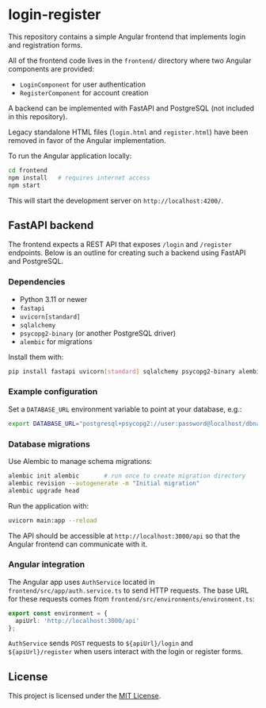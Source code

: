 # login-register

This repository contains a simple Angular frontend that implements login and registration forms.

All of the frontend code lives in the `frontend/` directory where two Angular components are provided:

- `LoginComponent` for user authentication
- `RegisterComponent` for account creation

A backend can be implemented with FastAPI and PostgreSQL (not included in this repository).

Legacy standalone HTML files (`login.html` and `register.html`) have been removed in favor of the Angular implementation.

To run the Angular application locally:

```bash
cd frontend
npm install   # requires internet access
npm start
```

This will start the development server on `http://localhost:4200/`.

## FastAPI backend

The frontend expects a REST API that exposes `/login` and `/register` endpoints.
Below is an outline for creating such a backend using FastAPI and PostgreSQL.

### Dependencies

* Python 3.11 or newer
* `fastapi`
* `uvicorn[standard]`
* `sqlalchemy`
* `psycopg2-binary` (or another PostgreSQL driver)
* `alembic` for migrations

Install them with:

```bash
pip install fastapi uvicorn[standard] sqlalchemy psycopg2-binary alembic
```

### Example configuration

Set a `DATABASE_URL` environment variable to point at your database, e.g.:

```bash
export DATABASE_URL="postgresql+psycopg2://user:password@localhost/dbname"
```

### Database migrations

Use Alembic to manage schema migrations:

```bash
alembic init alembic       # run once to create migration directory
alembic revision --autogenerate -m "Initial migration"
alembic upgrade head
```

Run the application with:

```bash
uvicorn main:app --reload
```

The API should be accessible at `http://localhost:3000/api` so that the Angular
frontend can communicate with it.

### Angular integration

The Angular app uses `AuthService` located in `frontend/src/app/auth.service.ts`
to send HTTP requests. The base URL for these requests comes from
`frontend/src/environments/environment.ts`:

```ts
export const environment = {
  apiUrl: 'http://localhost:3000/api'
};
```

`AuthService` sends `POST` requests to `${apiUrl}/login` and
`${apiUrl}/register` when users interact with the login or register forms.


## License

This project is licensed under the [MIT License](LICENSE).
